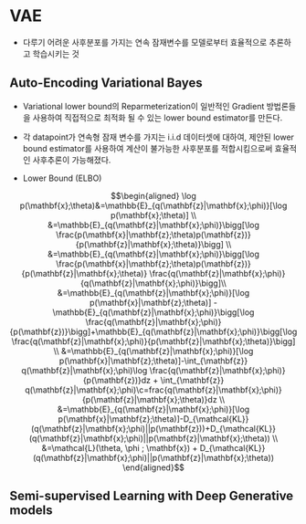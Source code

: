 # VAE
- 다루기 어려운 사후분포를 가지는 연속 잠재변수를 모델로부터 효율적으로 추론하고 학습시키는 것
  
## Auto-Encoding Variational Bayes
- Variational lower bound의 Reparmeterization이 일반적인 Gradient 방법론들을 사용하여 직접적으로 최적화 될 수 있는 lower bound estimator를 만든다.
- 각 datapoint가 연속형 잠재 변수를 가지는 i.i.d 데이터셋에 대하여, 제안된 lower bound estimator를 사용하여 계산이 불가능한 사후분포를 적합시킴으로써 효율적인 사후추론이 가능해졌다.

- Lower Bound (ELBO)

$$\begin{aligned} 
\log p(\mathbf{x};\theta)&=\mathbb{E}_{q(\mathbf{z}|\mathbf{x};\phi)}[\log p(\mathbf{x};\theta)] \\
&=\mathbb{E}_{q(\mathbf{z}|\mathbf{x};\phi)}\bigg[\log \frac{p(\mathbf{x}|\mathbf{z};\theta)p(\mathbf{z})}{p(\mathbf{z}|\mathbf{x};\theta)}\bigg] \\
&=\mathbb{E}_{q(\mathbf{z}|\mathbf{x};\phi)}\bigg[\log \frac{p(\mathbf{x}|\mathbf{z};\theta)p(\mathbf{z})}{p(\mathbf{z}|\mathbf{x};\theta)} \frac{q(\mathbf{z}|\mathbf{x};\phi)}{q(\mathbf{z}|\mathbf{x};\phi)}\bigg]\\
&=\mathbb{E}_{q(\mathbf{z}|\mathbf{x};\phi)}[\log p(\mathbf{x}|\mathbf{z};\theta)] - \mathbb{E}_{q(\mathbf{z}|\mathbf{x};\phi)}\bigg[\log \frac{q(\mathbf{z}|\mathbf{x};\phi)}{p(\mathbf{z})}\bigg]+\mathbb{E}_{q(\mathbf{z}|\mathbf{x};\phi)}\bigg[\log \frac{q(\mathbf{z}|\mathbf{x};\phi)}{p(\mathbf{z}|\mathbf{x};\theta)}\bigg] \\
&=\mathbb{E}_{q(\mathbf{z}|\mathbf{x};\phi)}[\log p(\mathbf{x}|\mathbf{z};\theta)]-\int_{\mathbf{z}} q(\mathbf{z}|\mathbf{x};\phi)\log \frac{q(\mathbf{z}|\mathbf{x};\phi)}{p(\mathbf{z})}dz + \int_{\mathbf{z}} q(\mathbf{z}|\mathbf{x};\phi)\c=frac{q(\mathbf{z}|\mathbf{x};\phi)}{p(\mathbf{z}|\mathbf{x};\theta)}dz \\
&=\mathbb{E}_{q(\mathbf{z}|\mathbf{x};\phi)}[\log p(\mathbf{x}|\mathbf{z};\theta)]-D_{\mathcal{KL}}(q(\mathbf{z}|\mathbf{x};\phi)||p(\mathbf{z}))+D_{\mathcal{KL}}(q(\mathbf{z}|\mathbf{x};\phi)||p(\mathbf{z}|\mathbf{x};\theta)) \\
&=\mathcal{L}(\theta, \phi ; \mathbf{x}) + D_{\mathcal{KL}}(q(\mathbf{z}|\mathbf{x};\phi)||p(\mathbf{z}|\mathbf{x};\theta))
\end{aligned}$$

## Semi-supervised Learning with Deep Generative models
